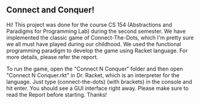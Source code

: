 ## Connect and Conquer!

Hi! This project was done for the course CS 154 (Abstractions and Paradigms for Programming Lab) during the second semester. We have implemented the classic game of Connect-The-Dots, which I'm pretty sure we all must have played during our childhood. We used the functional programming paradigm to develop the game using Racket language. For more details, please refer the report.

To run the game, open the "Connect N Conquer" folder and then open "Connect N Conquer.rkt" in Dr. Racket, which is an interpreter for the language. Just type (connect-the-dots) (with brackets) in the console and hit enter. You should see a GUI interface right away. Please make sure to read the Report before starting. Thanks!
